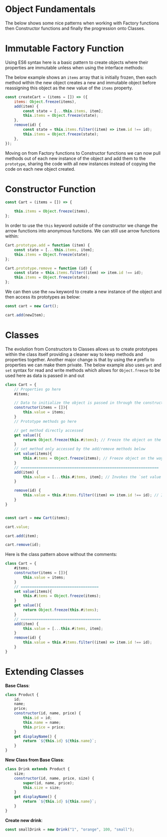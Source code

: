 # Object Fundamentals

The below shows some nice patterns when working with Factory functions then Constructor functions and finally the progression onto Classes.

# Immutable Factory Function

Using ES6 syntax here is a basic pattern to create objects where their properties are immutable unless when using the interface methods:

The below example shows an `items` array that is initially frozen, then each method within the new object creates a new and immutable object before reassigning this object as the new value of the `items` property.

```js
const createCart = (items = []) => ({
    items: Object.freeze(items),
    add(item) {
        const state = [...this.items, item];
        this.items = Object.freeze(state);
    },
    remove(id) {
        const state = this.items.filter((item) => item.id !== id);
        this.items = Object.freeze(state);
    },
});
```

Moving on from Factory functions to Constructor functions we can now pull methods out of each new instance of the object and add them to the `prototype`, sharing the code with all new instances instead of copying the code on each new object created.

# Constructor Function

```js
const Cart = (items = []) => {

    this.items = Object.freeze(items),
};
```

In order to use the `this` keyword outside of the constructor we change the arrow functions into anonymous functions. We can still use arrow functions within:

```js
Cart.prototype.add = function (item) {
    const state = [...this.items, item];
    this.items = Object.freeze(state);
};

Cart.prototype.remove = function (id) {
    const state = this.items.filter((item) => item.id !== id);
    this.items = Object.freeze(state);
};
```

We can then use the `new` keyword to create a new instance of the object and then access its prototypes as below:

```js
const cart = new Cart();

cart.add(newItem);
```

# Classes

The evolution from Constructors to Classes allows us to create prototypes within the class itself providing a cleaner way to keep methods and properties together.
Another major change is that by using the `#` prefix to properties we can make them private.
The below example also uses `get` and `set` syntax for read and write methods which allows for `Object.freeze` to be used here as data is passed in and out

```js
class Cart = {
    // Properties go here
    #items;

    // Data to initialize the object is passed in through the constructor
    constructor(items = []){
        this.value = items;
    }
    // Prototype methods go here

    // get method directly accessed
    get value(){
        return Object.freeze(this.#items); // Freeze the object on the way out
    }
    // set method only accessed by the add/remove methods below
    set value(items){
        this.#items = Object.freeze(items); // Freeze object on the way in and set the value of #items
    }
    // ==============================================================
    add(item) {
        this.value = [...this.#items, item]; // Invokes the `set value` method
    }

    remove(id) {
        this.value = this.#items.filter((item) => item.id !== id); // Invokes the `set value` method
    }
}


const cart = new Cart(items);

cart.value;

cart.add(item);

cart.remove(id);
```

Here is the class pattern above without the comments:

```js
class Cart = {
    #items;
    constructor(items = []){
        this.value = items;
    }
    // ===================================
    set value(items){
        this.#items = Object.freeze(items);
    }
    get value(){
        return Object.freeze(this.#items);
    }
    // ====================================
    add(item) {
        this.value = [...this.#items, item];
    }
    remove(id) {
        this.value = this.#items.filter((item) => item.id !== id);
    }
}

```

# Extending Classes

**Base Class**:

```js
class Product {
    id;
    name;
    price;
    constructor(id, name, price) {
        this.id = id;
        this.name = name;
        this.price = price;
    }
    get displayName() {
        return `${this.id} ${this.name}`;
    }
}
```

**New Class from Base Class**:

```js
class Drink extends Product {
    size;
    constructor(id, name, price, size) {
        super(id, name, price);
        this.size = size;
    }
    get displayName() {
        return `${this.id} ${this.name}`;
    }
}
```

**Create new drink**:

```js
const smallDrink = new Drink("1", "orange", 100, "small");
```
